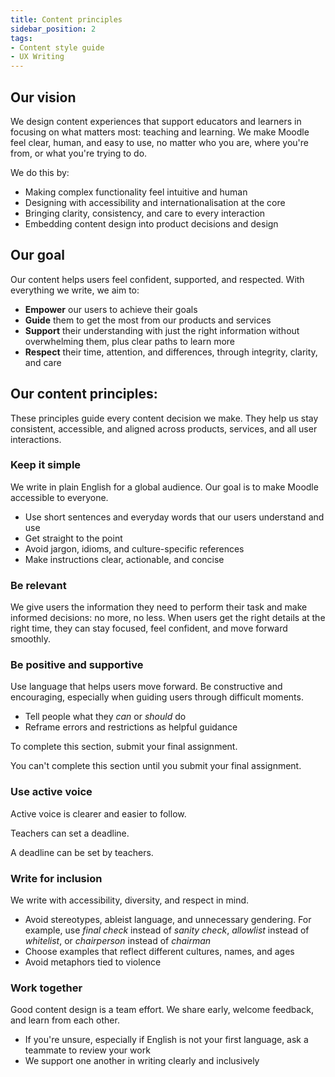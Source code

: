 ```yaml
---
title: Content principles
sidebar_position: 2
tags:
- Content style guide
- UX Writing
---
```


## Our vision

We design content experiences that support educators and learners in focusing on what matters most: teaching and learning. We make Moodle feel clear, human, and easy to use, no matter who you are, where you're from, or what you're trying to do.

We do this by:

- Making complex functionality feel intuitive and human
- Designing with accessibility and internationalisation at the core
- Bringing clarity, consistency, and care to every interaction
- Embedding content design into product decisions and design

## Our goal

Our content helps users feel confident, supported, and respected. With everything we write, we aim to:

- **Empower** our users to achieve their goals<br/>
- **Guide** them to get the most from our products and services<br/>
- **Support** their understanding with just the right information without overwhelming them, plus clear paths to learn more<br/>
- **Respect** their time, attention, and differences, through integrity, clarity, and care

## Our content principles:

These principles guide every content decision we make. They help us stay consistent, accessible, and aligned across products, services, and all user interactions.

### Keep it simple

We write in plain English for a global audience. Our goal is to make Moodle accessible to everyone.

- Use short sentences and everyday words that our users understand and use
- Get straight to the point
- Avoid jargon, idioms, and culture-specific references
- Make instructions clear, actionable, and concise

### Be relevant

We give users the information they need to perform their task and make informed decisions: no more, no less. When users get the right details at the right time, they can stay focused, feel confident, and move forward smoothly.

### Be positive and supportive

Use language that helps users move forward. Be constructive and encouraging, especially when guiding users through difficult moments.

- Tell people what they *can* or *should* do
- Reframe errors and restrictions as helpful guidance

<ValidExample title="Do">

To complete this section, submit your final assignment.

</ValidExample>

<InvalidExample title="Don't">

You can't complete this section until you submit your final assignment.

</InvalidExample>

### Use active voice

Active voice is clearer and easier to follow.

<ValidExample title="Do">

Teachers can set a deadline.

</ValidExample>

<InvalidExample title="Don't">

A deadline can be set by teachers.

</InvalidExample>

### Write for inclusion

We write with accessibility, diversity, and respect in mind.

- Avoid stereotypes, ableist language, and unnecessary gendering. For example, use *final check* instead of *sanity check*, *allowlist* instead of *whitelist*, or *chairperson* instead of *chairman*
- Choose examples that reflect different cultures, names, and ages
- Avoid metaphors tied to violence

### Work together

Good content design is a team effort. We share early, welcome feedback, and learn from each other.

- If you're unsure, especially if English is not your first language, ask a teammate to review your work
- We support one another in writing clearly and inclusively
